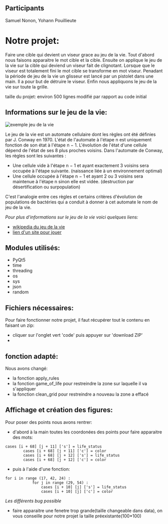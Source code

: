 ## __Participants__ 
Samuel Nonon, Yohann Pouillieute

# Notre projet:
Faire une cible qui devient un viseur grace au jeu de la vie. Tout d'abord nous faisons apparaitre le mot cible et la cible. Ensuite on applique le jeu de la vie sur la cible qui deviend un viseur fait de clignotant. Lorsque que le viseur est totalement fini le mot cible se transforme en mot viseur. Penadant la période de jeu de la vie un glisseur est lancé par un pistolet dans une main. Il a pour but de détruire le viseur. Enfin nous appliquons le jeu de la vie sur toute la grille.


taille du projet: environ 500 lignes modifié par rapport au code initial

## __Informations sur le jeu de la vie:__
![exemple jeu de la vie](http://www.makery.info/wp-content/uploads/2015/08/ao%C3%BBt-01-2015-2330.gif)

Le jeu de la vie est un automate cellulaire dont les règles ont été définies par J. Conway en 1970. L'état de l'automate à l'étape n est uniquement fonction de son état à l'étape n − 1. L'évolution de l'état d'une cellule dépend de l'état de ses 8 plus proches voisins. Dans l'automate de Conway, les règles sont les suivantes : 
* Une cellule vide à l'étape n − 1 et ayant exactement 3 voisins sera occupée à l'étape suivante. (naissance liée à un environnement optimal) 
* Une cellule occupée à l'étape n − 1 et ayant 2 ou 3 voisins sera maintenue à l'étape n sinon elle est vidée. (destruction par désertification ou surpopulation) 

C'est l'analogie entre ces règles et certains critères d'évolution de populations de bactéries qui a conduit à donner à cet automate le nom de jeu de la vie.   

*Pour plus d'informations sur le jeu de la vie voici quelques liens:*
* [wikipedia du jeu de la vie](https://fr.wikipedia.org/wiki/Jeu_de_la_vie)
* [lien d'un site pour jouer](https://playgameoflife.com)


## __Modules utilisés:__
             
* PyQt5
* time
* threading
* os
* sys
* json
* random

## __Fichiers nécessaires:__
Pour faire fonctionner notre projet, il faut récupérer tout le contenu en faisant un zip:
* cliquer sur l'onglet vert 'code' puis appuyer sur 'download ZIP'
* 
## __fonction adapté:__
Nous avons changé:
* la fonction apply_rules 
* la fonction game_of_life pour restreindre la zone sur laquelle il va s'appliquer
* la fonction clean_grid pour restreindre a nouveau la zone a effacé



## __Affichage et création des figures:__ 
Pour poser des points nous avons rentrer:
* d'abord à la main toutes les coordonées des points pour faire apparaitre des mots:
```
cases [i + 68] [j + 11] ['s'] = life_status
        cases [i + 68] [j + 11] ['c'] = color
        cases [i + 68] [j + 12] ['s'] = life_status
        cases [i + 68] [j + 12] ['c'] = color

```
* puis à l'aide d'une fonction:
```
for i in range (17, 42, 24) :
            for j in range (29, 54) :
                cases [i + 10] [j] ['s'] = life_status
                cases [i + 10] [j] ['c'] = color
```
*Les différents bug possible*
* faire apparaitre une fenetre trop grande(taille changeable dans data), on vous conseille pour notre projet la taille préexistante(100*100)





